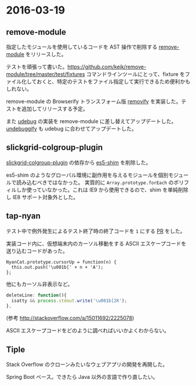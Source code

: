 # 2016-03-19

## remove-module

指定したモジュールを使用しているコードを AST 操作で削除する [remove-module](https://github.com/keik/remove-module) をリリースした。

テストを頑張って書いた。https://github.com/keik/remove-module/tree/master/test/fixtures
コマンドラインツールにとって、fixture をファイル化しておくと、特定のテストをファイル指定して実行できるため便利かもしれない。

remove-module の Browserify トランスフォーム版 [removify](https://github.com/keik/removify) を実装した。テストを追加してリリースする予定。

また [udebug](https://github.com/keik/udebug) の実装を remove-module に差し替えてアップデートした。[undebuggify](https://github.com/keik/undebuggify) も udebug に合わせてアップデートした。


## slickgrid-colgroup-plugin

[slickgrid-colgroup-plugin](https://github.com/keik/slickgrid-colgroup-plugin) の依存から [es5-shim](https://github.com/es-shims/es5-shim) を削除した。

es5-shim のようなグローバル環境に副作用を与えるモジュールを個別モジュールで読み込むべきではなかった。
実質的に `Array.prototype.forEach` のポリフィルしか使っていなかった。これは IE9 から使用できるので、shim を単純削除し IE8 サポート対象外とした。


## tap-nyan

テスト中で例外発生によるテスト終了時の終了コードを `1` にする [PR](https://github.com/calvinmetcalf/tap-nyan/pull/4) をした。

実装コード内に、仮想端末内のカーソル移動をする ASCII エスケープコードを送り込むコードがあった。

```
NyanCat.prototype.cursorUp = function(n) {
  this.out.push('\u001b[' + n + 'A');
};
```

他にもカーソル非表示など。

```javascript
deleteLine: function(){
  isatty && process.stdout.write('\u001b[2K');
},
```

(参考 http://stackoverflow.com/a/15011692/2225078)

ASCII エスケープコードをどのように調べればいいかよくわからない。


## Tiple

Stack Overflow のクローンみたいなウェブアプリの開発を再開した。

Spring Boot ベース。できたら Java 以外の言語で作り直したい。
